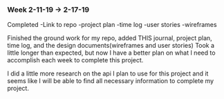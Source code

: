 ### Week 2-11-19 -> 2-17-19
Completed 
 -Link to repo
 -project plan
 -time log
 -user stories
 -wireframes
 
Finished the ground work for my repo, added THIS journal, project plan, time log, and
the design documents(wireframes and user stories)  Took a little longer than expected, but
now I have a better plan on what I need to accomplish each week to complete this project.

I did a little more research on the api I plan to use for this project and it seems like I will
be able to find all necessary information to complete my project. 

